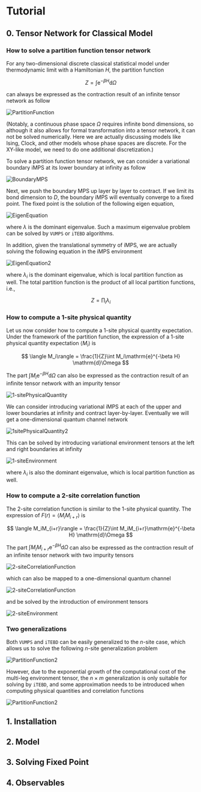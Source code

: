 # Tutorial

## 0. Tensor Network for Classical Model

### How to solve a partition function tensor network

For any two-dimensional discrete classical statistical model under thermodynamic limit with a Hamiltonian $H$, the partition function

$$
Z = \int\mathrm{e}^{-\beta H} \mathrm{d}\Omega
$$

can always be expressed as the contraction result of an infinite tensor network as follow

![PartitionFunction](fig/PartitionFunction.png "Partition Function")

(Notably, a continuous phase space $\Omega$ requires infinite bond dimensions, so although it also allows for formal transformation into a tensor network, it can not be solved numerically. Here we are actually discussing models like Ising, Clock, and other models whose phase spaces are discrete. For the XY-like model, we need to do one additional discretization.)

To solve a partition function tensor network, we can consider a variational boundary iMPS at its lower  boundary at infinity as follow

![BoundaryMPS](fig/BoundaryMPS.png "Boundary MPS")

Next, we push the boundary MPS up layer by layer to contract. If we limit its bond dimension to $D$, the boundary iMPS will eventually converge to a fixed point. The fixed point is the solution of the following eigen equation,

![EigenEquation](fig/EigenEquation.png "Eigen Equation")

where $\lambda$ is the dominant eigenvalue. Such a maximum eigenvalue problem can be solved by `VUMPS` or  `iTEBD` algorithms.

In addition, given the translational symmetry of iMPS, we are actually solving the following equation in the iMPS environment

![EigenEquation2](fig/EigenEquation2.png "Local Eigen Equation")

where $\lambda_i$ is the dominant eigenvalue, which is local partition function as well. The total partition function is the product of all local partition functions, i.e.,

$$
Z=\prod_{i} \lambda_i
$$

### How to compute a 1-site physical quantity

Let us now consider how to compute a 1-site physical quantity expectation. Under the framework of the partition function, the expression of a 1-site physical quantity expectation $\langle M_i\rangle$ is

$$
\langle M_i\rangle = \frac{1}{Z}\int M_i\mathrm{e}^{-\beta H} \mathrm{d}\Omega
$$

The part $\int M_i\mathrm{e}^{-\beta H}\mathrm{d}\Omega$ can also be expressed as the contraction result of an infinite tensor network with an impurity tensor

![1-sitePhysicalQuantity](fig/1-sitePhysicalQuantity.png "1-site Physical Quantity")

We can consider introducing variational iMPS at each of the upper and lower boundaries at infinity and contract layer-by-layer. Eventually we will get a one-dimensional quantum channel network

![1sitePhysicalQuantity2](fig/1-sitePhysicalQuantity2.png "1site Physical Quantity")

This can be solved by introducing variational environment tensors at the left and right boundaries at infinity

![1-siteEnvironment](fig/1-siteEnvironment.png "1-site Environment")

where $\lambda_i$ is also the dominant eigenvalue, which is local partition function as well.

### How to compute a 2-site correlation function

The 2-site correlation function is similar to the 1-site physical quantity. The expression of $F(r) = \langle M_iM_{i+r}\rangle$ is

$$
\langle M_iM_{i+r}\rangle = \frac{1}{Z}\int M_iM_{i+r}\mathrm{e}^{-\beta H} \mathrm{d}\Omega
$$

The part $\int M_iM_{i+r}\mathrm{e}^{-\beta H}\mathrm{d}\Omega$ can also be expressed as the contraction result of an infinite tensor network with two impurity tensors

![2-siteCorrelationFunction](fig/2-siteCorrelationFunction.png "2-site Correlation Function")

which can also be mapped to a one-dimensional quantum channel

![2-siteCorrelationFunction](fig/2-siteCorrelationFunction2.png "2-site Correlation Function")

and be solved by the introduction of environment tensors

![2-siteEnvironment](fig/2-siteEnvironment.png "2-site Environment")

### Two generalizations

Both `VUMPS` and `iTEBD` can be easily generalized to the $n$-site case, which allows us to solve the following $n$-site generalization problem

![PartitionFunction2](fig/PartitionFunction2.png "Partition Function")

However, due to the exponential growth of the computational cost of the multi-leg environment tensor, the $n\times m$ generalization is only suitable for solving by `iTEBD`, and some approximation needs to be introduced when computing physical quantities and correlation functions

![PartitionFunction2](fig/PartitionFunction3.png "Partition Function")

## 1. Installation

## 2. Model

## 3. Solving Fixed Point

## 4. Observables
